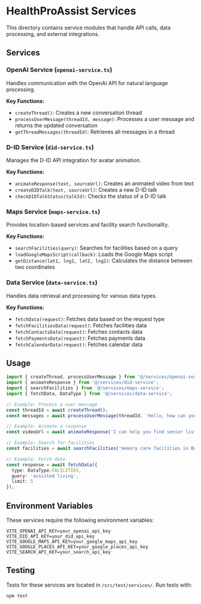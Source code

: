 # HealthProAssist Services

This directory contains service modules that handle API calls, data processing, and external integrations.

## Services

### OpenAI Service (`openai-service.ts`)

Handles communication with the OpenAI API for natural language processing.

**Key Functions:**
- `createThread()`: Creates a new conversation thread
- `processUserMessage(threadId, message)`: Processes a user message and returns the updated conversation
- `getThreadMessages(threadId)`: Retrieves all messages in a thread

### D-ID Service (`did-service.ts`)

Manages the D-ID API integration for avatar animation.

**Key Functions:**
- `animateResponse(text, sourceUrl)`: Creates an animated video from text
- `createDIDTalk(text, sourceUrl)`: Creates a new D-ID talk
- `checkDIDTalkStatus(talkId)`: Checks the status of a D-ID talk

### Maps Service (`maps-service.ts`)

Provides location-based services and facility search functionality.

**Key Functions:**
- `searchFacilities(query)`: Searches for facilities based on a query
- `loadGoogleMapsScript(callback)`: Loads the Google Maps script
- `getDistance(lat1, lng1, lat2, lng2)`: Calculates the distance between two coordinates

### Data Service (`data-service.ts`)

Handles data retrieval and processing for various data types.

**Key Functions:**
- `fetchData(request)`: Fetches data based on the request type
- `fetchFacilitiesData(request)`: Fetches facilities data
- `fetchContactsData(request)`: Fetches contacts data
- `fetchPaymentsData(request)`: Fetches payments data
- `fetchCalendarData(request)`: Fetches calendar data

## Usage

```typescript
import { createThread, processUserMessage } from '@/services/openai-service';
import { animateResponse } from '@/services/did-service';
import { searchFacilities } from '@/services/maps-service';
import { fetchData, DataType } from '@/services/data-service';

// Example: Process a user message
const threadId = await createThread();
const messages = await processUserMessage(threadId, 'Hello, how can you help me?');

// Example: Animate a response
const videoUrl = await animateResponse('I can help you find senior living facilities.');

// Example: Search for facilities
const facilities = await searchFacilities('memory care facilities in Boston');

// Example: Fetch data
const response = await fetchData({
  type: DataType.FACILITIES,
  query: 'assisted living',
  limit: 5
});
```

## Environment Variables

These services require the following environment variables:

```
VITE_OPENAI_API_KEY=your_openai_api_key
VITE_DID_API_KEY=your_did_api_key
VITE_GOOGLE_MAPS_API_KEY=your_google_maps_api_key
VITE_GOOGLE_PLACES_API_KEY=your_google_places_api_key
VITE_SEARCH_API_KEY=your_search_api_key
```

## Testing

Tests for these services are located in `/src/test/services/`. Run tests with:

```bash
npm test
```